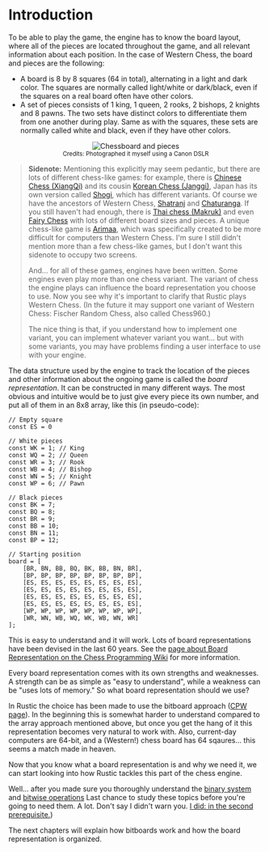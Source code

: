 # Introduction

To be able to play the game, the engine has to know the board layout, where
all of the pieces are located throughout the game, and all relevant
information about each position. In the case of Western Chess, the board
and pieces are the following:

- A board is 8 by 8 squares (64 in total), alternating in a light and dark
  color. The squares are normally called light/white or dark/black, even if
  the squares on a real board often have other colors.
- A set of pieces consists of 1 king, 1 queen, 2 rooks, 2 bishops, 2
  knights and 8 pawns. The two sets have distinct colors to differentiate
  them from one another during play. Same as with the squares, these sets
  are normally called white and black, even if they have other colors.

<span style="display: block; text-align:center; margin: 0px;">![Chessboard
and pieces](../img/chessboard.png)<br /><small>Credits: Photographed it
myself using a Canon DSLR</small></span>

> **Sidenote:** Mentioning this explicitly may seem pedantic, but there are
> lots of different chess-like games: for example, there is [Chinese Chess
> (XiangQi)](https://en.wikipedia.org/wiki/Xiangqi) and its cousin [Korean
> Chess (Janggi)](https://en.wikipedia.org/wiki/Janggi), Japan has its own
> version called [Shogi](https://en.wikipedia.org/wiki/Shogi), which has
> different variants. Of course we have the ancestors of Western Chess,
> [Shatranj](https://en.wikipedia.org/wiki/Shatranj) and
> [Chaturanga](https://en.wikipedia.org/wiki/Chaturanga). If you still
> haven't had enough, there is [Thai chess
> (Makruk)](https://en.wikipedia.org/wiki/Makruk) and even [Fairy
> Chess](https://en.wikipedia.org/wiki/Fairy_chess) with lots of different
> board sizes and pieces. A unique chess-like game is
> [Arimaa](https://en.wikipedia.org/wiki/Arimaa), which was specifically
> created to be more difficult for computers than Western Chess. I'm sure I
> still didn't mention more than a few chess-like games, but I don't want
> this sidenote to occupy two screens.
> 
> And... for all of these games, engines have been written. Some engines
> even play more than one chess variant. The variant of chess the engine
> plays can influence the board representation you choose to use. Now you
> see why it's important to clarify that Rustic plays Western Chess. (In
> the future it may support one variant of Western Chess: Fischer Random
> Chess, also called Chess960.)
>
> The nice thing is that, if you understand how to implement one variant,
> you can implement whatever variant you want... but with some variants,
> you may have problems finding a user interface to use with your engine.

The data structure used by the engine to track the location of the pieces
and other information about the ongoing game is called the *board
representation*. It can be constructed in many different ways. The most
obvious and intuitive would be to just give every piece its own number, and
put all of them in an 8x8 array, like this (in pseudo-code):

```rust,ignore
// Empty square
const ES = 0

// White pieces
const WK = 1; // King
const WQ = 2; // Queen
const WR = 3; // Rook
const WB = 4; // Bishop
const WN = 5; // Knight
const WP = 6; // Pawn

// Black pieces
const BK = 7;
const BQ = 8;
const BR = 9;
const BB = 10;
const BN = 11;
const BP = 12;

// Starting position
board = [
    [BR, BN, BB, BQ, BK, BB, BN, BR],
    [BP, BP, BP, BP, BP, BP, BP, BP],
    [ES, ES, ES, ES, ES, ES, ES, ES],
    [ES, ES, ES, ES, ES, ES, ES, ES],
    [ES, ES, ES, ES, ES, ES, ES, ES],
    [ES, ES, ES, ES, ES, ES, ES, ES],
    [WP, WP, WP, WP, WP, WP, WP, WP],
    [WR, WN, WB, WQ, WK, WB, WN, WR]
];
```
This is easy to understand and it will work. Lots of board representations
have been devised in the last 60 years. See the [page about Board
Representation on the Chess Programming
Wiki](https://www.chessprogramming.org/Board_Representation) for more
information.

Every board representation comes with its own strengths and weaknesses. A
strength can be as simple as "easy to understand", while a weakness can be
"uses lots of memory." So what board representation should we use?

In Rustic the choice has been made to use the bitboard approach ([CPW
page](https://www.chessprogramming.org/Bitboards)). In the beginning this
is somewhat harder to understand compared to the array approach mentioned
above, but once you get the hang of it this representation becomes very
natural to work with. Also, current-day computers are 64-bit, and a
(Western!) chess board has 64 sqaures... this seems a match made in heaven.

Now that you know what a board representation is and why we need it, we can
start looking into how Rustic tackles this part of the chess engine.

Well... after you made sure you thoroughly understand the [binary
system](../appendix/binary_system.md) and [bitwise
operations](../appendix/bitwise_operations.md) Last chance to study these
topics before you're going to need them. A lot. Don't say I didn't warn
you. [I did: in the second prerequisite.](../front_matter/prereq.md))

The next chapters will explain how bitboards work and how the board
representation is organized.